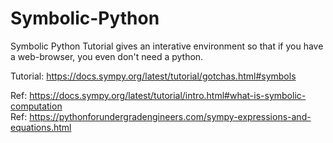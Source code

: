 # Symbolic-Python



Symbolic Python
Tutorial gives an interative environment so that if you have a web-browser, you even don't need a python.


Tutorial: https://docs.sympy.org/latest/tutorial/gotchas.html#symbols

Ref: https://docs.sympy.org/latest/tutorial/intro.html#what-is-symbolic-computation  
Ref: https://pythonforundergradengineers.com/sympy-expressions-and-equations.html
